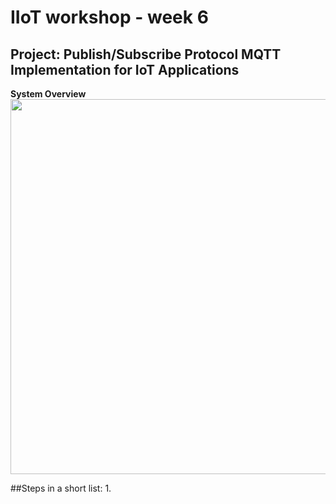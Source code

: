 # IIoT workshop - week 6
## Project: Publish/Subscribe Protocol MQTT Implementation for IoT Applications
**System Overview**
<img src="https://github.com/JZ2211/IIoT_wk6/assets/100505718/4633c632-8b88-48df-8f11-c8efd9d43982" width="600">

##Steps in a short list:
1. 
